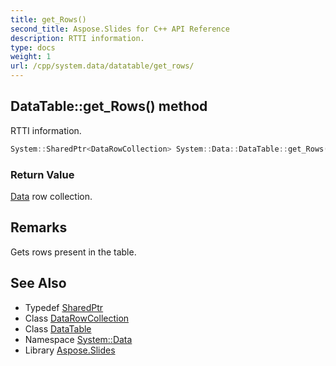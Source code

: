 ```yaml
---
title: get_Rows()
second_title: Aspose.Slides for C++ API Reference
description: RTTI information.
type: docs
weight: 1
url: /cpp/system.data/datatable/get_rows/
---
```

## DataTable::get_Rows() method


RTTI information.

```cpp
System::SharedPtr<DataRowCollection> System::Data::DataTable::get_Rows()
```


### Return Value

[Data](../../) row collection.
## Remarks


Gets rows present in the table. 
## See Also

* Typedef [SharedPtr](../../system/sharedptr/)
* Class [DataRowCollection](../datarowcollection/)
* Class [DataTable](./)
* Namespace [System::Data](../)
* Library [Aspose.Slides](../../)